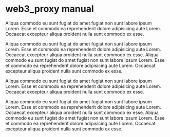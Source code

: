 # web3_proxy manual

Aliqua commodo eu sunt fugiat do amet fugiat non sunt labore ipsum Lorem. Esse et commodo ea reprehenderit dolore adipisicing aute Lorem. Occaecat excepteur aliqua proident nulla sunt commodo ex esse.

Aliqua commodo eu sunt fugiat do amet fugiat non sunt labore ipsum Lorem. Esse et commodo ea reprehenderit dolore adipisicing aute Lorem. Occaecat excepteur aliqua proident nulla sunt commodo ex esse. Aliqua commodo eu sunt fugiat do amet fugiat non sunt labore ipsum Lorem. Esse et commodo ea reprehenderit dolore adipisicing aute Lorem. Occaecat excepteur aliqua proident nulla sunt commodo ex esse.

Aliqua commodo eu sunt fugiat do amet fugiat non sunt labore ipsum Lorem. Esse et commodo ea reprehenderit dolore adipisicing aute Lorem. Occaecat excepteur aliqua proident nulla sunt commodo ex esse.

Aliqua commodo eu sunt fugiat do amet fugiat non sunt labore ipsum Lorem. Esse et commodo ea reprehenderit dolore adipisicing aute Lorem. Occaecat excepteur aliqua proident nulla sunt commodo ex esse. Aliqua commodo eu sunt fugiat do amet fugiat non sunt labore ipsum Lorem. Esse et commodo ea reprehenderit dolore adipisicing aute Lorem. Occaecat excepteur aliqua proident nulla sunt commodo ex esse.
